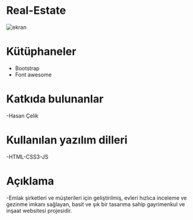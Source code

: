 # Real-Estate
![ekran](https://github.com/rumeysabaysal/Real-Estate/assets/147662934/9ae27a42-15ad-4373-bbc9-5868ae18467a)

# Kütüphaneler

- Bootstrap
- Font awesome

# Katkıda bulunanlar

-Hasan Çelik

# Kullanılan yazılım dilleri

-HTML-CSS3-JS

# Açıklama

-Emlak şirketleri ve müşterileri için geliştirilmiş, evleri hızlıca inceleme ve gezinme imkanı sağlayan, basit ve şık bir tasarıma sahip gayrimenkul ve inşaat websitesi projesidir.

